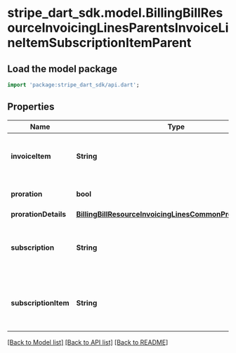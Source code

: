 # stripe_dart_sdk.model.BillingBillResourceInvoicingLinesParentsInvoiceLineItemSubscriptionItemParent

## Load the model package
```dart
import 'package:stripe_dart_sdk/api.dart';
```

## Properties
Name | Type | Description | Notes
------------ | ------------- | ------------- | -------------
**invoiceItem** | **String** | The invoice item that generated this line item | [optional] 
**proration** | **bool** | Whether this is a proration | 
**prorationDetails** | [**BillingBillResourceInvoicingLinesCommonProrationDetails**](BillingBillResourceInvoicingLinesCommonProrationDetails.md) |  | [optional] 
**subscription** | **String** | The subscription that the subscription item belongs to | [optional] 
**subscriptionItem** | **String** | The subscription item that generated this line item | 

[[Back to Model list]](../README.md#documentation-for-models) [[Back to API list]](../README.md#documentation-for-api-endpoints) [[Back to README]](../README.md)


